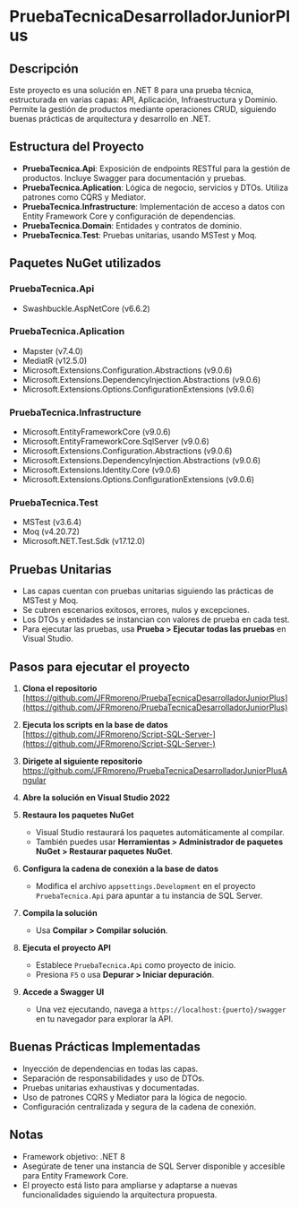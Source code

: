 # PruebaTecnicaDesarrolladorJuniorPlus

## Descripción

Este proyecto es una solución en .NET 8 para una prueba técnica, estructurada en varias capas: API, Aplicación, Infraestructura y Dominio. Permite la gestión de productos mediante operaciones CRUD, siguiendo buenas prácticas de arquitectura y desarrollo en .NET.

## Estructura del Proyecto

- **PruebaTecnica.Api**: Exposición de endpoints RESTful para la gestión de productos. Incluye Swagger para documentación y pruebas.
- **PruebaTecnica.Aplication**: Lógica de negocio, servicios y DTOs. Utiliza patrones como CQRS y Mediator.
- **PruebaTecnica.Infrastructure**: Implementación de acceso a datos con Entity Framework Core y configuración de dependencias.
- **PruebaTecnica.Domain**: Entidades y contratos de dominio.
- **PruebaTecnica.Test**: Pruebas unitarias, usando MSTest y Moq.

## Paquetes NuGet utilizados

### PruebaTecnica.Api
- Swashbuckle.AspNetCore (v6.6.2)

### PruebaTecnica.Aplication
- Mapster (v7.4.0)
- MediatR (v12.5.0)
- Microsoft.Extensions.Configuration.Abstractions (v9.0.6)
- Microsoft.Extensions.DependencyInjection.Abstractions (v9.0.6)
- Microsoft.Extensions.Options.ConfigurationExtensions (v9.0.6)

### PruebaTecnica.Infrastructure
- Microsoft.EntityFrameworkCore (v9.0.6)
- Microsoft.EntityFrameworkCore.SqlServer (v9.0.6)
- Microsoft.Extensions.Configuration.Abstractions (v9.0.6)
- Microsoft.Extensions.DependencyInjection.Abstractions (v9.0.6)
- Microsoft.Extensions.Identity.Core (v9.0.6)
- Microsoft.Extensions.Options.ConfigurationExtensions (v9.0.6)

### PruebaTecnica.Test
- MSTest (v3.6.4)
- Moq (v4.20.72)
- Microsoft.NET.Test.Sdk (v17.12.0)

## Pruebas Unitarias

- Las capas cuentan con pruebas unitarias siguiendo las prácticas de MSTest y Moq.
- Se cubren escenarios exitosos, errores, nulos y excepciones.
- Los DTOs y entidades se instancian con valores de prueba en cada test.
- Para ejecutar las pruebas, usa __Prueba > Ejecutar todas las pruebas__ en Visual Studio.

## Pasos para ejecutar el proyecto

1. **Clona el repositorio**  
   [https://github.com/JFRmoreno/PruebaTecnicaDesarrolladorJuniorPlus](https://github.com/JFRmoreno/PruebaTecnicaDesarrolladorJuniorPlus)

2. **Ejecuta los scripts en la base de datos**  
   [https://github.com/JFRmoreno/Script-SQL-Server-](https://github.com/JFRmoreno/Script-SQL-Server-)
3. **Dirigete al siguiente repositorio**
https://github.com/JFRmoreno/PruebaTecnicaDesarrolladorJuniorPlusAngular   
4. **Abre la solución en Visual Studio 2022**

5. **Restaura los paquetes NuGet**
   - Visual Studio restaurará los paquetes automáticamente al compilar.
   - También puedes usar __Herramientas > Administrador de paquetes NuGet > Restaurar paquetes NuGet__.

6. **Configura la cadena de conexión a la base de datos**
   - Modifica el archivo `appsettings.Development` en el proyecto `PruebaTecnica.Api` para apuntar a tu instancia de SQL Server.

7. **Compila la solución**
   - Usa __Compilar > Compilar solución__.

8. **Ejecuta el proyecto API**
   - Establece `PruebaTecnica.Api` como proyecto de inicio.
   - Presiona `F5` o usa __Depurar > Iniciar depuración__.

9. **Accede a Swagger UI**
   - Una vez ejecutando, navega a `https://localhost:{puerto}/swagger` en tu navegador para explorar la API.

## Buenas Prácticas Implementadas

- Inyección de dependencias en todas las capas.
- Separación de responsabilidades y uso de DTOs.
- Pruebas unitarias exhaustivas y documentadas.
- Uso de patrones CQRS y Mediator para la lógica de negocio.
- Configuración centralizada y segura de la cadena de conexión.

## Notas

- Framework objetivo: .NET 8
- Asegúrate de tener una instancia de SQL Server disponible y accesible para Entity Framework Core.
- El proyecto está listo para ampliarse y adaptarse a nuevas funcionalidades siguiendo la arquitectura propuesta.
